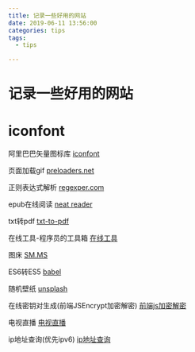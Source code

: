 ```yaml
---
title: 记录一些好用的网站
date: 2019-06-11 13:56:00
categories: tips
tags:
  - tips

---
```



# 记录一些好用的网站

<!--more-->

# iconfont

阿里巴巴矢量图标库
[iconfont](https://www.iconfont.cn/)



页面加载gif
[preloaders.net](https://icons8.com/preloaders/)



正则表达式解析
[regexper.com](https://regexper.com/)



epub在线阅读
[neat reader](https://www.neat-reader.cn/webapp#/)



txt转pdf
[txt-to-pdf](http://www.pdfdo.com/txt-to-pdf.aspx)



在线工具-程序员的工具箱
[在线工具](https://tool.lu/)



图床
[SM.MS](https://sm.ms/)



ES6转ES5
[babel](https://babeljs.io/repl/)



随机壁纸
[unsplash](https://source.unsplash.com/random/3840x2160)



在线密钥对生成(前端JSEncrypt加密解密)
[前端js加密解密](http://web.chacuo.net/netrsakeypair)



电视直播
[电视直播](http://ivi.bupt.edu.cn/)



ip地址查询(优先ipv6)
[ip地址查询](https://v4v6.ipv6-test.com/json/widgetdata.php)